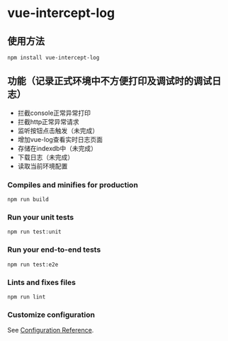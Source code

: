 # vue-intercept-log

## 使用方法
```
npm install vue-intercept-log
```

## 功能（记录正式环境中不方便打印及调试时的调试日志）

* 拦截console正常异常打印
* 拦截http正常异常请求
* 监听按钮点击触发（未完成）
* 增加vue-log查看实时日志页面
* 存储在indexdb中（未完成）
* 下载日志（未完成）
* 读取当前环境配置

### Compiles and minifies for production
```
npm run build
```

### Run your unit tests
```
npm run test:unit
```

### Run your end-to-end tests
```
npm run test:e2e
```

### Lints and fixes files
```
npm run lint
```

### Customize configuration
See [Configuration Reference](https://cli.vuejs.org/config/).
